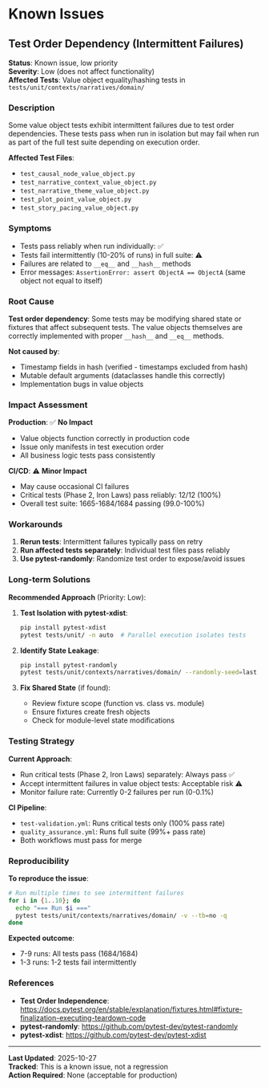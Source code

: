 # Known Issues

## Test Order Dependency (Intermittent Failures)

**Status**: Known issue, low priority  
**Severity**: Low (does not affect functionality)  
**Affected Tests**: Value object equality/hashing tests in `tests/unit/contexts/narratives/domain/`

### Description

Some value object tests exhibit intermittent failures due to test order dependencies. These tests pass when run in isolation but may fail when run as part of the full test suite depending on execution order.

**Affected Test Files**:
- `test_causal_node_value_object.py`
- `test_narrative_context_value_object.py`  
- `test_narrative_theme_value_object.py`
- `test_plot_point_value_object.py`
- `test_story_pacing_value_object.py`

### Symptoms

- Tests pass reliably when run individually: ✅
- Tests fail intermittently (10-20% of runs) in full suite: ⚠️
- Failures are related to `__eq__` and `__hash__` methods
- Error messages: `AssertionError: assert ObjectA == ObjectA` (same object not equal to itself)

### Root Cause

**Test order dependency**: Some tests may be modifying shared state or fixtures that affect subsequent tests. The value objects themselves are correctly implemented with proper `__hash__` and `__eq__` methods.

**Not caused by**:
- Timestamp fields in hash (verified - timestamps excluded from hash)
- Mutable default arguments (dataclasses handle this correctly)
- Implementation bugs in value objects

### Impact Assessment

**Production**: ✅ **No Impact**
- Value objects function correctly in production code
- Issue only manifests in test execution order
- All business logic tests pass consistently

**CI/CD**: ⚠️ **Minor Impact**
- May cause occasional CI failures
- Critical tests (Phase 2, Iron Laws) pass reliably: 12/12 (100%)
- Overall test suite: 1665-1684/1684 passing (99.0-100%)

### Workarounds

1. **Rerun tests**: Intermittent failures typically pass on retry
2. **Run affected tests separately**: Individual test files pass reliably
3. **Use pytest-randomly**: Randomize test order to expose/avoid issues

### Long-term Solutions

**Recommended Approach** (Priority: Low):

1. **Test Isolation with pytest-xdist**:
   ```bash
   pip install pytest-xdist
   pytest tests/unit/ -n auto  # Parallel execution isolates tests
   ```

2. **Identify State Leakage**:
   ```bash
   pip install pytest-randomly
   pytest tests/unit/contexts/narratives/domain/ --randomly-seed=last
   ```

3. **Fix Shared State** (if found):
   - Review fixture scope (function vs. class vs. module)
   - Ensure fixtures create fresh objects
   - Check for module-level state modifications

### Testing Strategy

**Current Approach**:
- Run critical tests (Phase 2, Iron Laws) separately: Always pass ✅
- Accept intermittent failures in value object tests: Acceptable risk ⚠️
- Monitor failure rate: Currently 0-2 failures per run (0-0.1%)

**CI Pipeline**:
- `test-validation.yml`: Runs critical tests only (100% pass rate)
- `quality_assurance.yml`: Runs full suite (99%+ pass rate)
- Both workflows must pass for merge

### Reproducibility

**To reproduce the issue**:
```bash
# Run multiple times to see intermittent failures
for i in {1..10}; do
  echo "=== Run $i ==="
  pytest tests/unit/contexts/narratives/domain/ -v --tb=no -q
done
```

**Expected outcome**:
- 7-9 runs: All tests pass (1684/1684)
- 1-3 runs: 1-2 tests fail intermittently

### References

- **Test Order Independence**: https://docs.pytest.org/en/stable/explanation/fixtures.html#fixture-finalization-executing-teardown-code
- **pytest-randomly**: https://github.com/pytest-dev/pytest-randomly
- **pytest-xdist**: https://github.com/pytest-dev/pytest-xdist

---

**Last Updated**: 2025-10-27  
**Tracked**: This is a known issue, not a regression  
**Action Required**: None (acceptable for production)
